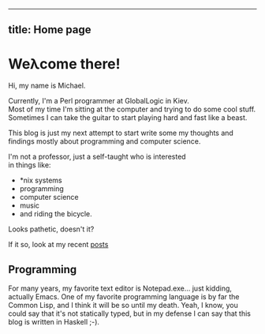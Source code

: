 --------------------
title: Home page
--------------------

# We&lambda;come there!

Hi, my name is Michael.

Currently, I'm a Perl programmer at GlobalLogic in Kiev.  
Most of my time I'm sitting at the computer and trying to do
some cool stuff. Sometimes I can take the guitar to start playing
hard and fast like a beast.  

This blog is just my next attempt to start write some my thoughts 
and findings mostly about programming and computer science.

I'm not a professor, just a self-taught who is interested  
in things like:

- *nix systems
- programming
- computer science
- music
- and riding the bicycle.  

Looks pathetic, doesn't it?

If it so, look at my recent [posts](/posts.html)

## Programming

For many years, my favorite text editor is Notepad.exe... 
just kidding, actually Emacs. One of my favorite programming language 
is by far the Common Lisp, and I think it will be so until my death.
Yeah, I know, you could say that it's not statically typed, but in my defense
I can say that this blog is written in Haskell ;-).

